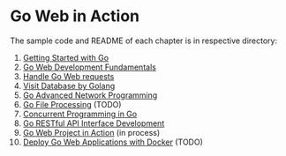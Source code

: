 # Go Web in Action

The sample code and README of each chapter is in respective directory:

1. [Getting Started with Go](https://github.com/HoffmanZheng/Golang-Demo/tree/master/Go_Web_in_Action/chapter_1_elemantary)
2. [Go Web Development Fundamentals](https://github.com/HoffmanZheng/Golang-Demo/tree/master/Go_Web_in_Action/chapter_2_web_basic)
3. [Handle Go Web requests](https://github.com/HoffmanZheng/Golang-Demo/tree/master/Go_Web_in_Action/chapter_3_handle_request)
4. [Visit Database by Golang](https://github.com/HoffmanZheng/Golang-Demo/tree/master/Go_Web_in_Action/chapter_4_visit_database)
5. [Go Advanced Network Programming](https://github.com/HoffmanZheng/Golang-Demo/tree/master/Go_Web_in_Action/chapter_5_socket_rpc)
6. [Go File Processing](https://github.com/HoffmanZheng/Golang-Demo/tree/master/Go_Web_in_Action/chapter_6_file_process) (TODO)
7. [Concurrent Programming in Go](https://github.com/HoffmanZheng/Golang-Demo/tree/master/Go_Web_in_Action/chapter_7_go_concurrency)
8. [Go RESTful API Interface Development](https://github.com/HoffmanZheng/Golang-Demo/tree/master/Go_Web_in_Action/chapter_8_go_RESTful)
9. [Go Web Project in Action](https://github.com/HoffmanZheng/Golang-Demo/tree/master/Go_Web_in_Action/chapter_9_web_application) (in process)
10. [Deploy Go Web Applications with Docker](https://github.com/HoffmanZheng/Golang-Demo/tree/master/Go_Web_in_Action/chapter_10_docker_deploy) (TODO)



